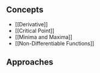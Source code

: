 ## Concepts

- [[Derivative]]
- [[Critical Point]]
- [[Minima and Maxima]]
- [[Non-Differentiable Functions]]

## Approaches

